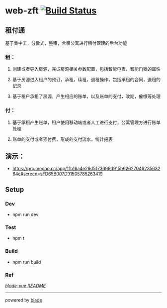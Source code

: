 # web-zft [![Build Status](https://travis-ci.org/cloudenergy/web-zft.svg?branch=master)](https://travis-ci.org/cloudenergy/web-zft)

## 租付通
基于集中工，分散式，整租，合租公寓进行租付管理的后台功能
 
### 租：

 1. 创建或者导入房源，完成房源相关参数配置，包括智能电表，智能门锁的属性

 1. 基于房源进入租户的预订，承租，续租，退租操作，包括承租的合同，退租的记录

 1. 基于租户承租了房源，产生相应的账单，以及账单的支付，改期，催缴等处理

### 付：

 1. 基于承租产生账单，租户使用移动端或者人工进行支付，公寓管理方进行账单处理

 1. 账单的支付或者预付费，形成的支付流水，统计报表


## 演示： 

- https://pro.modao.cc/app/11b16a4e26d5173699d915b6262704623563264c#screen=sFD65B007D91505785263419 


## Setup


### Dev

- npm run dev

### Test

- npm t

### Build

- npm run build

### Ref

*[blade-vue README](https://github.com/doctorwork/blade-vue/blob/master/README.md)*



---
powered by [blade](https://github.com/doctorwork/blade-vue)
